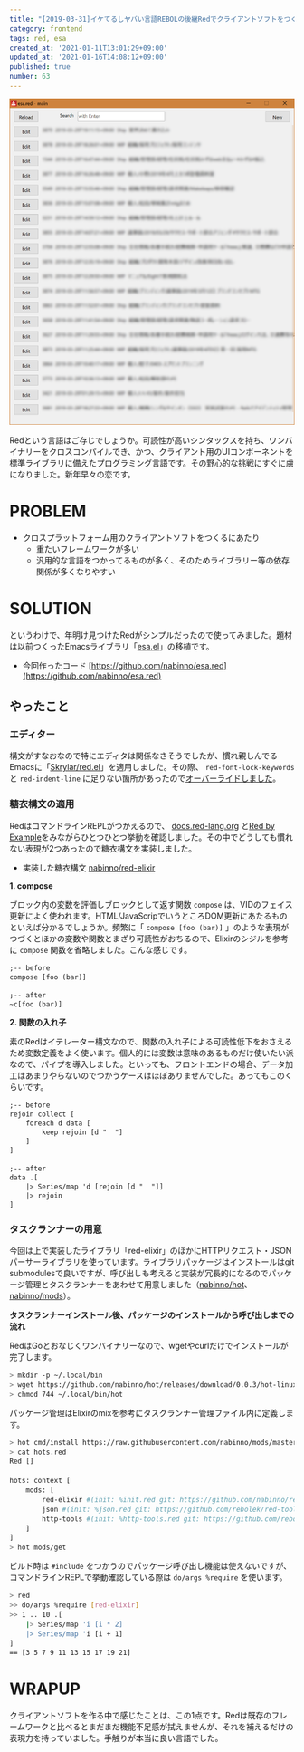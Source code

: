 ```yaml
---
title: "[2019-03-31]イケてるしヤバい言語REBOLの後継Redでクライアントソフトをつくった話"
category: frontend
tags: red, esa
created_at: '2021-01-11T13:01:29+09:00'
updated_at: '2021-01-16T14:08:12+09:00'
published: true
number: 63
---
```


<img alt=thumbnail src=https://raw.githubusercontent.com/nabinno/esa.red/master/esa.red.png />

Redという言語はご存じでしょうか。可読性が高いシンタックスを持ち、ワンバイナリーをクロスコンパイルでき、かつ、クライアント用のUIコンポーネントを標準ライブラリに備えたプログラミング言語です。その野心的な挑戦にすぐに虜になりました。新年早々の恋です。

# PROBLEM
- クロスプラットフォーム用のクライアントソフトをつくるにあたり
    - 重たいフレームワークが多い
    - 汎用的な言語をつかってるものが多く、そのためライブラリー等の依存関係が多くなりやすい

# SOLUTION
というわけで、年明け見つけたRedがシンプルだったので使ってみました。題材は以前つくったEmacsライブラリ「[esa.el](https://github.com/nabinno/esa.el)」の移植です。

- 今回作ったコード [https://github.com/nabinno/esa.red](https://github.com/nabinno/esa.red)

## やったこと
### エディター
構文がすなおなので特にエディタは関係なさそうでしたが、慣れ親しんでるEmacsに「[Skrylar/red.el](https://github.com/Skrylar/red.el)」を適用しました。その際、 `red-font-lock-keywords` と `red-indent-line` に足りない箇所があったので[オーバーライドしました](https://github.com/nabinno/dotfiles/blob/master/.emacs.d/lisp/init-red.el)。

### 糖衣構文の適用
RedはコマンドラインREPLがつかえるので、 [docs.red-lang.org](https://github.com/red/docs/blob/master/en/SUMMARY.adoc) と[Red by Example](https://www.red-by-example.org/)をみながらひとつひとつ挙動を確認しました。その中でどうしても慣れない表現が2つあったので糖衣構文を実装しました。

- 実装した糖衣構文 [nabinno/red-elixir](https://github.com/nabinno/red-elixir)

**1. compose**

ブロック内の変数を評価しブロックとして返す関数 `compose` は、VIDのフェイス更新によく使われます。HTML/JavaScripでいうところDOM更新にあたるものといえば分かるでしょうか。頻繁に「 `compose [foo (bar)]` 」のような表現がつづくとほかの変数や関数とまざり可読性がおちるので、Elixirのシジルを参考に `compose` 関数を省略しました。こんな感じです。

```
;-- before
compose [foo (bar)]

;-- after
~c[foo (bar)]
```

**2. 関数の入れ子**

素のRedはイテレーター構文なので、関数の入れ子による可読性低下をおさえるため変数定義をよく使います。個人的には変数は意味のあるものだけ使いたい派なので、パイプを導入しました。といっても、フロントエンドの場合、データ加工はあまりやらないのでつかうケースはほぼありませんでした。あってもこのくらいです。

```red
;-- before
rejoin collect [
    foreach d data [
        keep rejoin [d "  "]
    ]
]

;-- after
data .[
    |> Series/map 'd [rejoin [d "  "]]
    |> rejoin
]
```

### タスクランナーの用意
今回は上で実装したライブラリ「red-elixir」のほかにHTTPリクエスト・JSONパーサーライブラリを使っています。ライブラリパッケージはインストールはgit submodulesで良いですが、呼び出しも考えると実装が冗長的になるのでパッケージ管理とタスクランナーをあわせて用意しました（[nabinno/hot](https://github.com/nabinno/hot)、[nabinno/mods](https://github.com/nabinno/mods)）。

**タスクランナーインストール後、パッケージのインストールから呼び出しまでの流れ**

RedはGoとおなじくワンバイナリーなので、wgetやcurlだけでインストールが完了します。

```sh
> mkdir -p ~/.local/bin
> wget https://github.com/nabinno/hot/releases/download/0.0.3/hot-linux -O ~/.local/bin/hot
> chmod 744 ~/.local/bin/hot
```

パッケージ管理はElixirのmixを参考にタスクランナー管理ファイル内に定義します。

```sh
> hot cmd/install https://raw.githubusercontent.com/nabinno/mods/master/mods.red
> cat hots.red
Red []

hots: context [
    mods: [
        red-elixir #(init: %init.red git: https://github.com/nabinno/red-elixir)
        json #(init: %json.red git: https://github.com/rebolek/red-tools)
        http-tools #(init: %http-tools.red git: https://github.com/rebolek/red-tools)
    ]
]
> hot mods/get
```

ビルド時は `#include` をつかうのでパッケージ呼び出し機能は使えないですが、コマンドラインREPLで挙動確認している際は `do/args %require` を使います。

```sh
> red
>> do/args %require [red-elixir]
>> 1 .. 10 .[
    |> Series/map 'i [i * 2]
    |> Series/map 'i [i + 1]
]
== [3 5 7 9 11 13 15 17 19 21]
```

# WRAPUP
クライアントソフトを作る中で感じたことは、この1点です。Redは既存のフレームワークと比べるとまだまだ機能不足感が拭えませんが、それを補えるだけの表現力を持っていました。手触りが本当に良い言語でした。

